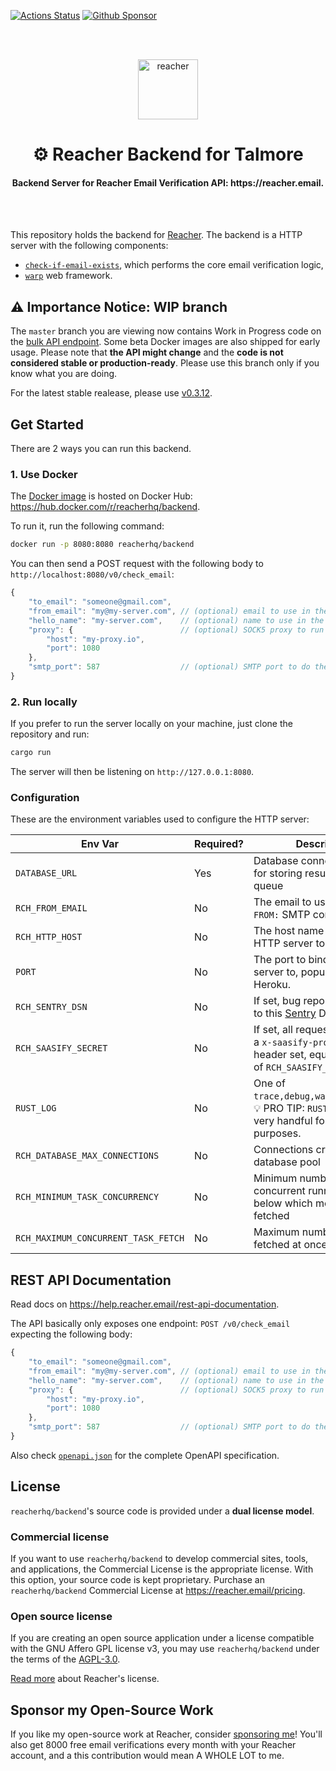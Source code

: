 [![Actions Status](https://github.com/reacherhq/backend/workflows/pr/badge.svg)](https://github.com/reacherhq/backend/actions)
[![Github Sponsor](https://img.shields.io/static/v1?label=Sponsor&message=%E2%9D%A4&logo=GitHub&link=https://github.com/sponsors/amaurym)](https://github.com/sponsors/amaurym)

<br /><br />

<p align="center"><img align="center" src="https://storage.googleapis.com/saasify-uploads-prod/696e287ad79f0e0352bc201b36d701849f7d55e7.svg" height="96" alt="reacher" /></p>
<h1 align="center">⚙️ Reacher Backend for Talmore</h1>
<h4 align="center">Backend Server for Reacher Email Verification API: https://reacher.email.</h4>

<br /><br />

This repository holds the backend for [Reacher](https://reacher.email). The backend is a HTTP server with the following components:

-   [`check-if-email-exists`](https://github.com/reacherhq/check-if-email-exists), which performs the core email verification logic,
-   [`warp`](https://github.com/seanmonstar/warp) web framework.

## ⚠️ Importance Notice: WIP branch

The `master` branch you are viewing now contains Work in Progress code on the [bulk API endpoint](https://github.com/orgs/reacherhq/projects/1). Some beta Docker images are also shipped for early usage. Please note that **the API might change** and the **code is not considered stable or production-ready**. Please use this branch only if you know what you are doing.

For the latest stable realease, please use [v0.3.12](https://github.com/reacherhq/backend/tree/v0.3.12).

## Get Started

There are 2 ways you can run this backend.

### 1. Use Docker

The [Docker image](./Dockerfile) is hosted on Docker Hub: https://hub.docker.com/r/reacherhq/backend.

To run it, run the following command:

```bash
docker run -p 8080:8080 reacherhq/backend
```

You can then send a POST request with the following body to `http://localhost:8080/v0/check_email`:

```js
{
	"to_email": "someone@gmail.com",
	"from_email": "my@my-server.com", // (optional) email to use in the `FROM` SMTP command, defaults to "user@example.org"
	"hello_name": "my-server.com",    // (optional) name to use in the `EHLO` SMTP command, defaults to "localhost"
	"proxy": {                        // (optional) SOCK5 proxy to run the verification through, default is empty
		"host": "my-proxy.io",
		"port": 1080
	},
	"smtp_port": 587                  // (optional) SMTP port to do the email verification, defaults to 25
}
```

### 2. Run locally

If you prefer to run the server locally on your machine, just clone the repository and run:

```bash
cargo run
```

The server will then be listening on `http://127.0.0.1:8080`.

### Configuration

These are the environment variables used to configure the HTTP server:

| Env Var              | Required? | Description                                                                                                       | Default            |
| -------------------- | --------- | ----------------------------------------------------------------------------------------------------------------- | ------------------ |
| `DATABASE_URL`     | Yes        | Database connection string for storing results and task queue                                                                | not defined |
| `RCH_FROM_EMAIL`     | No        | The email to use in the `MAIL FROM:` SMTP command.                                                                | `user@example.org` |
| `RCH_HTTP_HOST`      | No        | The host name to bind the HTTP server to.                                                                         | `127.0.0.1`        |
| `PORT`               | No        | The port to bind the HTTP server to, populated by Heroku.                                                         | `8080`             |
| `RCH_SENTRY_DSN`     | No        | If set, bug reports will be sent to this [Sentry](https://sentry.io) DSN.                                         | not defined        |
| `RCH_SAASIFY_SECRET` | No        | If set, all requests must have a `x-saasify-proxy-secret` header set, equal to the value of `RCH_SAASIFY_SECRET`. | not defined        |
| `RUST_LOG`           | No        | One of `trace,debug,warn,error,info`. 💡 PRO TIP: `RUST_LOG=debug` is very handful for debugging purposes.        | not defined                |
| `RCH_DATABASE_MAX_CONNECTIONS`           | No        | Connections created for the database pool   | 5                |
| `RCH_MINIMUM_TASK_CONCURRENCY`           | No        | Minimum number of concurrent running tasks below which more tasks are fetched   | 10                |
| `RCH_MAXIMUM_CONCURRENT_TASK_FETCH`           | No        | Maximum number of tasks fetched at once   | 20                |

## REST API Documentation

Read docs on https://help.reacher.email/rest-api-documentation.

The API basically only exposes one endpoint: `POST /v0/check_email` expecting the following body:

```js
{
	"to_email": "someone@gmail.com",
	"from_email": "my@my-server.com", // (optional) email to use in the `FROM` SMTP command, defaults to "user@example.org"
	"hello_name": "my-server.com",    // (optional) name to use in the `EHLO` SMTP command, defaults to "localhost"
	"proxy": {                        // (optional) SOCK5 proxy to run the verification through, default is empty
		"host": "my-proxy.io",
		"port": 1080
	},
	"smtp_port": 587                  // (optional) SMTP port to do the email verification, defaults to 25
}
```

Also check [`openapi.json`](./openapi.json) for the complete OpenAPI specification.

## License

`reacherhq/backend`'s source code is provided under a **dual license model**.

### Commercial license

If you want to use `reacherhq/backend` to develop commercial sites, tools, and applications, the Commercial License is the appropriate license. With this option, your source code is kept proprietary. Purchase an `reacherhq/backend` Commercial License at https://reacher.email/pricing.

### Open source license

If you are creating an open source application under a license compatible with the GNU Affero GPL license v3, you may use `reacherhq/backend` under the terms of the [AGPL-3.0](./LICENSE.AGPL).

[Read more](https://help.reacher.email/reacher-licenses) about Reacher's license.

## Sponsor my Open-Source Work

If you like my open-source work at Reacher, consider [sponsoring me](https://github.com/sponsors/amaurym/)! You'll also get 8000 free email verifications every month with your Reacher account, and a this contribution would mean A WHOLE LOT to me.
